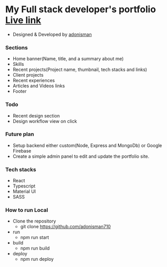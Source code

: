 # My Full stack developer's portfolio [Live link](https://my-portfolio-peach-nine.vercel.app/)
- Designed & Developed by [adonisman](https://github.com/adonisman710)

### Sections
- Home banner(Name, title, and a summary about me)
- Skills
- Recent projects(Project name, thumbnail, tech stacks and links) 
- Client projects
- Recent experiences
- Articles and Videos links
- Footer

### Todo 
- Recent design section
- Design workflow view on click

### Future plan
- Setup backend either custom(Node, Express and MongoDb) or Google Firebase
- Create a simple admin panel to edit and update the portfolio site.

### Tech stacks
- React
- Typescript
- Material UI
- SASS

### How to run Local
- Clone the repository
    - git clone https://github.com/adonisman710
- run
    - npm run start
- build
    - npm run build
- deploy
    - npm run deploy




